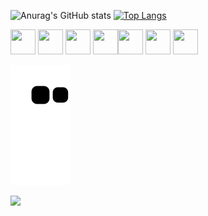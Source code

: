 
![Anurag's GitHub stats](https://github-readme-stats.vercel.app/api?username=tainaraalves14&hide=contribs,prs)
      [![Top Langs](https://github-readme-stats.vercel.app/api/top-langs/?username=tainaraalves14&layout=compact)](https://github.com/tainaraalves14/github-readme-stats)

<img src="https://cdn.jsdelivr.net/gh/devicons/devicon/icons/github/github-original.svg" width="40" height="40" /> <img src="https://cdn.jsdelivr.net/gh/devicons/devicon/icons/html5/html5-original-wordmark.svg" width="40" height="40" /> <img src="https://cdn.jsdelivr.net/gh/devicons/devicon/icons/css3/css3-original-wordmark.svg" width="40" height="40"/>
<img src="https://cdn.jsdelivr.net/gh/devicons/devicon/icons/csharp/csharp-original.svg" width="40" height="40" /><img src="https://cdn.jsdelivr.net/gh/devicons/devicon/icons/javascript/javascript-plain.svg" width="40" height="40"  /> <img src="https://cdn.jsdelivr.net/gh/devicons/devicon/icons/ionic/ionic-original.svg" width="40" height="40"  /> <img src="https://cdn.jsdelivr.net/gh/devicons/devicon/icons/figma/figma-original.svg"  width="40" height="40" /> 
          
![Snake animation](https://github.com/tainaraalves14/tainaraalves14/blob/output/github-contribution-grid-snake.svg)      
          
 <div>

<a href="https://instagram.com/taai_aalves" target="_blank"><img src="https://img.shields.io/badge/-Instagram-%23E4405F?style=for-the-badge&logo=instagram&logoColor=white" target="_blank"></a>


          


